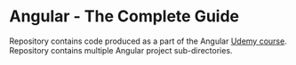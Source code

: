 # Angular - The Complete Guide

Repository contains code produced as a part of the Angular [Udemy course](https://www.udemy.com/course/the-complete-guide-to-angular-2/). 
Repository contains multiple Angular project sub-directories.
